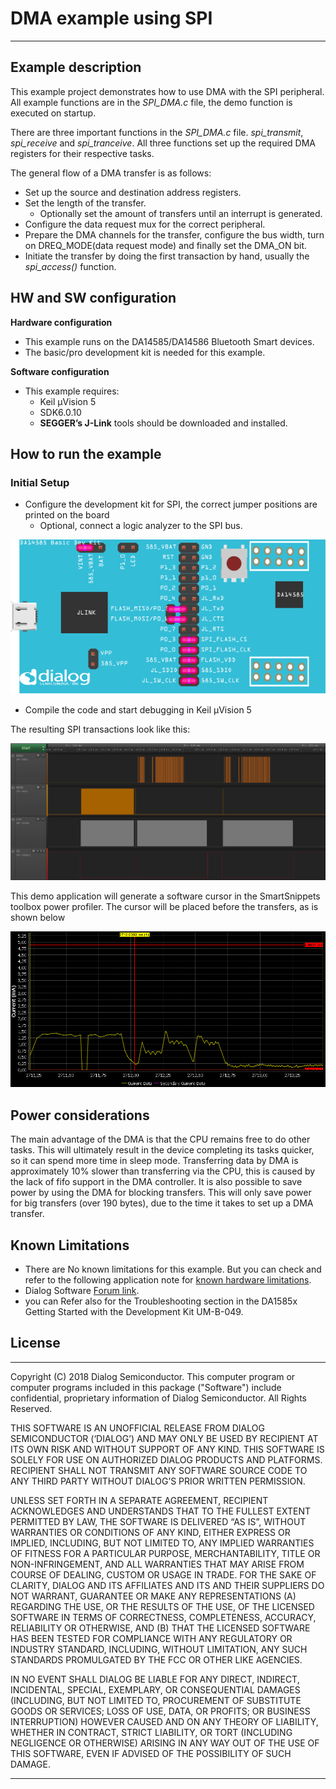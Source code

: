 
# DMA example using SPI

---


## Example description

This example project demonstrates how to use DMA with the SPI peripheral.
All example functions are in the *SPI\_DMA.c* file, the demo function is executed on startup.

There are three important functions in the *SPI\_DMA.c* file. *spi_transmit*, *spi_receive* and *spi_tranceive*.
All three functions set up the required DMA registers for their respective tasks. 

The general flow of a DMA transfer is as follows:
- Set up the source and destination address registers.
- Set the length of the transfer.
	- Optionally set the amount of transfers until an interrupt is generated.
- Configure the data request mux for the correct peripheral.
- Prepare the DMA channels for the transfer, configure the bus width, turn on DREQ\_MODE\(data request mode\) and finally set the DMA\_ON bit.
- Initiate the transfer by doing the first transaction by hand, usually the *spi\_access\(\)* function.
	
	
## HW and SW configuration


**Hardware configuration**

  - This example runs on the DA14585/DA14586 Bluetooth Smart devices.
  - The basic/pro development kit is needed for this example.

 **Software configuration**

- This example requires:
  - Keil µVision 5
  - SDK6.0.10
  - **SEGGER’s J-Link** tools should be downloaded and installed.


## How to run the example

### Initial Setup

- Configure the development kit for SPI, the correct jumper positions are printed on the board
  - Optional, connect a logic analyzer to the SPI bus.
  
![Jumper settings](assets/SPI_Fritzing.png) 
  
- Compile the code and start debugging in Keil µVision 5

The resulting SPI transactions look like this:

![SPIscreenshot](assets/SPIcapture.png)

This demo application will generate a software cursor in the SmartSnippets toolbox power profiler. The cursor will be placed before the transfers,
as is shown below

![Power Profiler screenshot](assets/Power_profiler_example.png)

## Power considerations

The main advantage of the DMA is that the CPU remains free to do other tasks.
This will ultimately result in the device completing its tasks quicker, so it can spend more time in sleep mode.
Transferring data by DMA is approximately 10% slower than transferring via the CPU, this is caused by the lack of fifo support in the DMA controller.
It is also possible to save power by using the DMA for blocking transfers. This will only save power for big transfers (over 190 bytes), due to the time it takes to set up a DMA transfer.


## Known Limitations

- There are No known limitations for this example. But you can check and refer to the following application note for
[known hardware limitations](https://support.dialog-semiconductor.com/system/files/resources/DA1458x-KnownLimitations_2018_02_06.pdf "known hardware limitations").
- Dialog Software [Forum link](https://support.dialog-semiconductor.com/forums).
- you can Refer also for the Troubleshooting section in the DA1585x Getting Started with the Development Kit UM-B-049.


## License


**************************************************************************************

 Copyright (C) 2018 Dialog Semiconductor. This computer program or computer programs included in this package ("Software") include confidential, proprietary information of Dialog Semiconductor. All Rights Reserved.
 
 THIS SOFTWARE IS AN UNOFFICIAL RELEASE FROM DIALOG SEMICONDUCTOR (‘DIALOG’) AND MAY ONLY BE USED BY RECIPIENT AT ITS OWN RISK AND WITHOUT SUPPORT OF ANY KIND.  THIS SOFTWARE IS SOLELY FOR USE ON AUTHORIZED DIALOG PRODUCTS AND PLATFORMS.  RECIPIENT SHALL NOT TRANSMIT ANY SOFTWARE SOURCE CODE TO ANY THIRD PARTY WITHOUT DIALOG’S PRIOR WRITTEN PERMISSION.
 
 UNLESS SET FORTH IN A SEPARATE AGREEMENT, RECIPIENT ACKNOWLEDGES AND UNDERSTANDS THAT TO THE FULLEST EXTENT PERMITTED BY LAW, THE SOFTWARE IS DELIVERED “AS IS”, WITHOUT WARRANTIES OR CONDITIONS OF ANY KIND, EITHER EXPRESS OR IMPLIED, INCLUDING, BUT NOT LIMITED TO, ANY IMPLIED WARRANTIES OF FITNESS FOR A PARTICULAR PURPOSE, MERCHANTABILITY, TITLE OR NON-INFRINGEMENT, AND ALL WARRANTIES THAT MAY ARISE FROM COURSE OF DEALING, CUSTOM OR USAGE IN TRADE. FOR THE SAKE OF CLARITY, DIALOG AND ITS AFFILIATES AND ITS AND THEIR SUPPLIERS DO NOT WARRANT, GUARANTEE OR MAKE ANY REPRESENTATIONS (A) REGARDING THE USE, OR THE RESULTS OF THE USE, OF THE LICENSED SOFTWARE IN TERMS OF CORRECTNESS, COMPLETENESS, ACCURACY, RELIABILITY OR OTHERWISE, AND (B) THAT THE LICENSED SOFTWARE HAS BEEN TESTED FOR COMPLIANCE WITH ANY REGULATORY OR INDUSTRY STANDARD, INCLUDING, WITHOUT LIMITATION, ANY SUCH STANDARDS PROMULGATED BY THE FCC OR OTHER LIKE AGENCIES.
 
 IN NO EVENT SHALL DIALOG BE LIABLE FOR ANY DIRECT, INDIRECT, INCIDENTAL, SPECIAL, EXEMPLARY, OR CONSEQUENTIAL DAMAGES (INCLUDING, BUT NOT LIMITED TO, PROCUREMENT OF SUBSTITUTE GOODS OR SERVICES; LOSS OF USE, DATA, OR PROFITS; OR BUSINESS INTERRUPTION) HOWEVER CAUSED AND ON ANY THEORY OF LIABILITY, WHETHER IN CONTRACT, STRICT LIABILITY, OR TORT (INCLUDING NEGLIGENCE OR OTHERWISE) ARISING IN ANY WAY OUT OF THE USE OF THIS SOFTWARE, EVEN IF ADVISED OF THE POSSIBILITY OF SUCH DAMAGE.


**************************************************************************************
